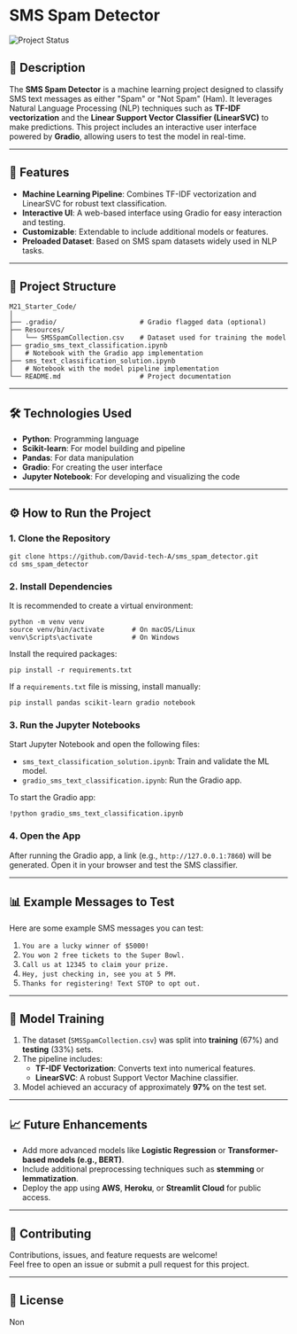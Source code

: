 

# SMS Spam Detector

![Project Status](https://img.shields.io/badge/Status-Completed-brightgreen)  


## 📜 Description

The **SMS Spam Detector** is a machine learning project designed to classify SMS text messages as either "Spam" or "Not Spam" (Ham). It leverages Natural Language Processing (NLP) techniques such as **TF-IDF vectorization** and the **Linear Support Vector Classifier (LinearSVC)** to make predictions. This project includes an interactive user interface powered by **Gradio**, allowing users to test the model in real-time.

---

## 🚀 Features
- **Machine Learning Pipeline**: Combines TF-IDF vectorization and LinearSVC for robust text classification.
- **Interactive UI**: A web-based interface using Gradio for easy interaction and testing.
- **Customizable**: Extendable to include additional models or features.
- **Preloaded Dataset**: Based on SMS spam datasets widely used in NLP tasks.

---

## 📂 Project Structure

```
M21_Starter_Code/
│
├── .gradio/                     # Gradio flagged data (optional)
├── Resources/
│   └── SMSSpamCollection.csv    # Dataset used for training the model
├── gradio_sms_text_classification.ipynb
│   # Notebook with the Gradio app implementation
├── sms_text_classification_solution.ipynb
│   # Notebook with the model pipeline implementation
└── README.md                    # Project documentation
```

---

## 🛠️ Technologies Used
- **Python**: Programming language
- **Scikit-learn**: For model building and pipeline
- **Pandas**: For data manipulation
- **Gradio**: For creating the user interface
- **Jupyter Notebook**: For developing and visualizing the code

---

## ⚙️ How to Run the Project

### 1. Clone the Repository
```
git clone https://github.com/David-tech-A/sms_spam_detector.git
cd sms_spam_detector
```

### 2. Install Dependencies
It is recommended to create a virtual environment:
```
python -m venv venv
source venv/bin/activate       # On macOS/Linux
venv\Scripts\activate          # On Windows
```

Install the required packages:
```
pip install -r requirements.txt
```

If a `requirements.txt` file is missing, install manually:
```
pip install pandas scikit-learn gradio notebook
```

### 3. Run the Jupyter Notebooks
Start Jupyter Notebook and open the following files:
- `sms_text_classification_solution.ipynb`: Train and validate the ML model.
- `gradio_sms_text_classification.ipynb`: Run the Gradio app.

To start the Gradio app:
```
!python gradio_sms_text_classification.ipynb
```

### 4. Open the App
After running the Gradio app, a link (e.g., `http://127.0.0.1:7860`) will be generated. Open it in your browser and test the SMS classifier.

---

## 📊 Example Messages to Test
Here are some example SMS messages you can test:
1. `You are a lucky winner of $5000!`
2. `You won 2 free tickets to the Super Bowl.`
3. `Call us at 12345 to claim your prize.`
4. `Hey, just checking in, see you at 5 PM.`
5. `Thanks for registering! Text STOP to opt out.`

---

## 🧠 Model Training
1. The dataset (`SMSSpamCollection.csv`) was split into **training** (67%) and **testing** (33%) sets.
2. The pipeline includes:
   - **TF-IDF Vectorization**: Converts text into numerical features.
   - **LinearSVC**: A robust Support Vector Machine classifier.
3. Model achieved an accuracy of approximately **97%** on the test set.

---

## 📈 Future Enhancements
- Add more advanced models like **Logistic Regression** or **Transformer-based models (e.g., BERT)**.
- Include additional preprocessing techniques such as **stemming** or **lemmatization**.
- Deploy the app using **AWS**, **Heroku**, or **Streamlit Cloud** for public access.

---

## 🤝 Contributing
Contributions, issues, and feature requests are welcome!  
Feel free to open an issue or submit a pull request for this project.

---

## 📄 License
Non 

